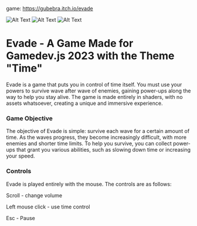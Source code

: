 game: https://gubebra.itch.io/evade

![Alt Text](https://img.itch.zone/aW1hZ2UvMjAzMjU2Ny8xMTk3NzM5MC5naWY=/original/0CRIW3.gif)
![Alt Text](https://img.itch.zone/aW1hZ2UvMjAzMjU2Ny8xMTk3NzM3NC5naWY=/original/rwYkYk.gif)
![Alt Text](https://img.itch.zone/aW1hZ2UvMjAzMjU2Ny8xMTk3NzQyNi5naWY=/original/yfojGd.gif)

# Evade - A Game Made for Gamedev.js 2023 with the Theme "Time"
Evade is a game that puts you in control of time itself. You must use your powers to survive wave after wave of enemies, gaining power-ups along the way to help you stay alive. The game is made entirely in shaders, with no assets whatsoever, creating a unique and immersive experience.

### Game Objective
The objective of Evade is simple: survive each wave for a certain amount of time. As the waves progress, they become increasingly difficult, with more enemies and shorter time limits. To help you survive, you can collect power-ups that grant you various abilities, such as slowing down time or increasing your speed.

### Controls
Evade is played entirely with the mouse. The controls are as follows:

Scroll - change volume

Left mouse click - use time control

Esc - Pause

